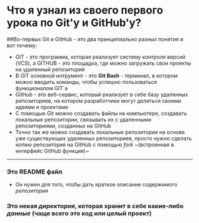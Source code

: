 # Что я узнал из своего первого урока по Git'у и GitHub'у?  

##Во-первых Git и GitHub - это два принципиально разных понятия и вот почему:  
- GIT - это программа, которая реализует систему контроля версий (VCS), 
а GITHUB - это площадка, где можно загружать свои проекты на удаленный репозиторий
- В GIT основной интрумент - это **Git Bash** - терминал, в котором можно вводить команды, чтобы успешно пользоваться функционалом GIT`а  
- GitHub - это веб-сервис, который реализует в себе базу удаленных репозиториев, на котором разработчики могут делиться своими идеями и проектами  
- С помощью Git можно создавать файлы на компьютере, создавать локальные репозитории, связывать их с удаленными репозиториями, созданных на GitHub  
- Точно так же можно создавать локальные репозитории на основе уже существующих удаленных репозиториев, просто нужно сделать копию репозитория на GitHub
с помощью  *fork* ~(встроенная в интерфейс GitHub функция)~
---
### Это README файл
- Он нужен для того, чтобы дать краткое описание содержимого *репозитория*
### Это некая _директория_, которая хранит в себе какие-либо _данные_ (чаще всего это код или целый проект)